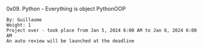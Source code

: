  0x09. Python - Everything is object
PythonOOP

    By: Guillaume
    Weight: 1
    Project over - took place from Jan 5, 2024 6:00 AM to Jan 6, 2024 6:00 AM
    An auto review will be launched at the deadline
    